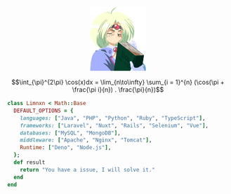 <p align="center">
  <img src="/images/limnxn.png" width="128" height="146" />
</p>

$$\int_{\pi}^{2\pi} \cos(x)dx = \lim_{n\to\infty} \sum_{i = 1}^{n} (\cos(\pi + \frac{\pi i}{n}) . \frac{\pi}{n})$$

```ruby
class Limnxn < Math::Base
  DEFAULT_OPTIONS = {
    languages: ["Java", "PHP", "Python", "Ruby", "TypeScript"],
    frameworks: ["Laravel", "Nuxt", "Rails", "Selenium", "Vue"],
    databases: ["MySQL", "MongoDB"],
    middleware: ["Apache", "Nginx", "Tomcat"],
    Runtime: ["Deno", "Node.js"],
  };
  def result
    return "You have a issue, I will solve it."
  end
end
```

